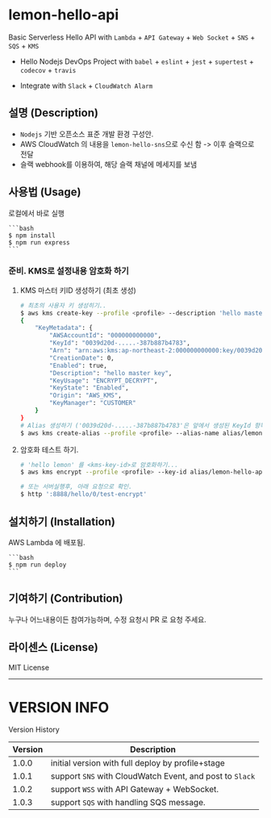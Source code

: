# lemon-hello-api

Basic Serverless Hello API with `Lambda` + `API Gateway` + `Web Socket` + `SNS` + `SQS` + `KMS`

- Hello Nodejs DevOps Project with `babel` + `eslint` + `jest` + `supertest` + `codecov` + `travis`

- Integrate with `Slack` + `CloudWatch Alarm`


## 설명 (Description)

- `Nodejs` 기반 오픈소스 표준 개발 환경 구성안.
- AWS CloudWatch 의 내용을 `lemon-hello-sns`으로 수신 함 -> 이후 슬랙으로 전달
- 슬랙 webhook를 이용하여, 해당 슬랙 채널에 메세지를 보냄


## 사용법 (Usage)

로컬에서 바로 실행

    ```bash
    $ npm install
    $ npm run express
    ```

### 준비. KMS로 설정내용 암호화 하기

1. KMS 마스터 키ID 생성하기 (최초 생성)

    ```bash
    # 최초의 사용자 키 생성히기..
    $ aws kms create-key --profile <profile> --description 'hello master key'
    {
        "KeyMetadata": {
            "AWSAccountId": "000000000000",
            "KeyId": "0039d20d-.....-387b887b4783",
            "Arn": "arn:aws:kms:ap-northeast-2:000000000000:key/0039d20d-.....-387b887b4783",
            "CreationDate": 0,
            "Enabled": true,
            "Description": "hello master key",
            "KeyUsage": "ENCRYPT_DECRYPT",
            "KeyState": "Enabled",
            "Origin": "AWS_KMS",
            "KeyManager": "CUSTOMER"
        }
    }
    # Alias 생성하기 ('0039d20d-.....-387b887b4783'은 앞에서 생성된 KeyId 항목으로 변경)
    $ aws kms create-alias --profile <profile> --alias-name alias/lemon-hello-api --target-key-id 0039d20d-.....-387b887b4783
    ```

1. 암호화 테스트 하기.

    ```sh
    # 'hello lemon' 를 <kms-key-id>로 암호화하기...
    $ aws kms encrypt --profile <profile> --key-id alias/lemon-hello-api --plaintext "hello lemon" --query CiphertextBlob --output text

    # 또는 서버실행후, 아래 요청으로 확인.
    $ http ':8888/hello/0/test-encrypt'
    ```


## 설치하기 (Installation)

AWS Lambda 에 배포됨.

    ```bash
    $ npm run deploy
    ```


## 기여하기 (Contribution)

누구나 어느내용이든 참여가능하며, 수정 요청시 PR 로 요청 주세요.


## 라이센스 (License)

MIT License


----------------
# VERSION INFO #

Version History

| Version   | Description
|--         |--
| 1.0.0     | initial version with full deploy by profile+stage
| 1.0.1     | support `SNS` with CloudWatch Event, and post to `Slack`
| 1.0.2     | support `WSS` with API Gateway + WebSocket.
| 1.0.3     | support `SQS` with handling SQS message.

